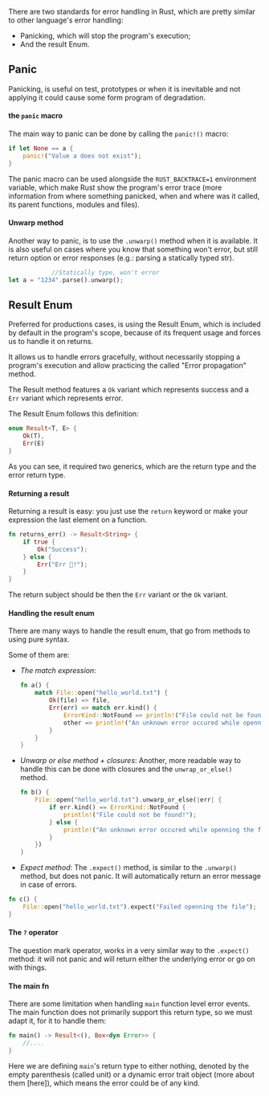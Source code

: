 There are two standards for error handling in Rust, which are pretty similar to other language's error handling:
- Panicking, which will stop the program's execution;
- And the result Enum. 

## Panic
Panicking, is useful on test, prototypes or when it is inevitable and not applying it could cause some form program of degradation. 

#### the ``panic`` macro
The main way to panic can be done by calling the ``panic!()`` macro:
```rust
if let None == a {
	panic!("Value a does not exist");
}
```

The panic macro can be used alongside the ``RUST_BACKTRACE=1`` environment variable, which make Rust show the program's error trace (more information from where something panicked, when and where was it called, its parent functions, modules and files).

#### Unwarp method
Another way to panic, is to use the ``.unwarp()`` method when it is available. 
It is also useful on cases where you know that something won't error, but still return option or error responses (e.g.: parsing a statically typed str).

```rust
			//Statically type, won't error 
let a = "1234".parse().unwarp();
```

## Result Enum
Preferred for productions cases, is using the Result Enum, which is included by default in the program's scope, because of its frequent usage and forces us to handle it on returns. 

It allows us to handle errors gracefully, without necessarily stopping a program's execution and allow practicing the called "Error propagation" method.

The Result method features a ``Ok`` variant which represents success and a ``Err`` variant which represents error. 

The Result Enum follows this definition: 
```rust
enum Result<T, E> { 
	Ok(T),
	Err(E)
}
```

As you can see, it required two generics, which are the return type and the error return type. 

#### Returning a result
Returning a result is easy: you just use the ``return`` keyword or make your expression the last element on a function. 

```rust
fn returns_err() -> Result<String> {
	if true {
		Ok("Success");
	} else {
		Err("Err 😬!");
	}
}
```

The return subject should be then the ``Err`` variant or the ``Ok`` variant. 

#### Handling the result enum
There are many ways to handle the result enum, that go from methods to using pure syntax. 

Some of them are: 
- _The match expression_: 
	```rust
	fn a() {
		match File::open("hello_world.txt") {
			Ok(file) => file,
			Err(err) => match err.kind() {
				ErrorKind::NotFound => println!("File could not be found!"),
				other => println!("An unknown error occured while openning the file! Trace: {:?}", other)
			}
		}
	}
	```

- _Unwarp or else method + closures_: Another, more readable way to handle this can be done with closures and the ``unwrap_or_else()`` method.
	```rust
	fn b() {
		File::open("hello_world.txt").unwarp_or_else(|err| {
			if err.kind() == ErrorKind::NotFound {
				println!("File could not be found!");
			} else {
				println!("An unknown error occured while openning the file! Trace: {:?}", err);
			}
		})
	}
	```

- _Expect method_: The ``.expect()`` method, is similar to the ``.unwarp()`` method, but does not panic. It will automatically return an error message in case of errors.  
```rust
fn c() {
	File::open("hello_world.txt").expect("Failed openning the file");
}
```

#### The ``?`` operator
The question mark operator, works in a very similar way to the ``.expect()`` method: it will not panic and will return either the underlying error or go on with things.

#### The main fn
There are some limitation when handling ``main`` function level error events. 
The main function does not primarily support this return type, so we must adapt it, for it to handle them: 
```rust
fn main() -> Result<(), Box<dyn Error>> {
	//....
}
```

Here we are defining ``main``'s return type to either nothing, denoted by the empty parenthesis (called unit) or a dynamic error trait object (more about them [here]), which means the error could be of any kind. 